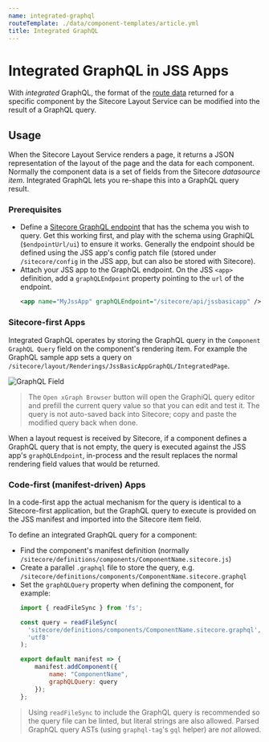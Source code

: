 ```yaml
---
name: integrated-graphql
routeTemplate: ./data/component-templates/article.yml
title: Integrated GraphQL
---
```

# Integrated GraphQL in JSS Apps

With _integrated_ GraphQL, the format of the [route data](/docs/techniques/working-disconnected/manifest-api) returned for a specific component by the Sitecore Layout Service can be modified into the result of a GraphQL query.

## Usage

When the Sitecore Layout Service renders a page, it returns a JSON representation of the layout of the page and the data for each component. Normally the component data is a set of fields from the Sitecore _datasource item_. Integrated GraphQL lets you re-shape this into a GraphQL query result.

### Prerequisites

* Define a [Sitecore GraphQL endpoint](/docs/techniques/graphql/graphql-overview) that has the schema you wish to query. Get this working first, and play with the schema using GraphiQL (`$endpointUrl/ui`) to ensure it works. Generally the endpoint should be defined using the JSS app's config patch file (stored under `/sitecore/config` in the JSS app, but can also be stored with Sitecore).
* Attach your JSS app to the GraphQL endpoint. On the JSS `<app>` definition, add a `graphQLEndpoint` property pointing to the `url` of the endpoint.
    ```xml
    <app name="MyJssApp" graphQLEndpoint="/sitecore/api/jssbasicapp" />
    ```

### Sitecore-first Apps

Integrated GraphQL operates by storing the GraphQL query in the `Component GraphQL Query` field on the component's rendering item. For example the GraphQL sample app sets a query on `/sitecore/layout/Renderings/JssBasicAppGraphQL/IntegratedPage`.

![GraphQL Field](/dist/JssDocs/assets/img/gql-field.png)

> The `Open xGraph Browser` button will open the GraphiQL query editor and prefill the current query value so that you can edit and test it. The query is not auto-saved back into Sitecore; copy and paste the modified query back when done.

When a layout request is received by Sitecore, if a component defines a GraphQL query that is not empty, the query is executed against the JSS app's `graphQLEndpoint`, in-process and the result replaces the normal rendering field values that would be returned.

### Code-first (manifest-driven) Apps

In a code-first app the actual mechanism for the query is identical to a Sitecore-first application, but the GraphQL query to execute is provided on the JSS manifest and imported into the Sitecore item field.

To define an integrated GraphQL query for a component:

* Find the component's manifest definition (normally `/sitecore/definitions/components/ComponentName.sitecore.js`)
* Create a parallel `.graphql` file to store the query, e.g. `/sitecore/definitions/components/ComponentName.sitecore.graphql`
* Set the `graphQLQuery` property when defining the component, for example:
    ```javascript
    import { readFileSync } from 'fs';

    const query = readFileSync(
      'sitecore/definitions/components/ComponentName.sitecore.graphql',
      'utf8'
    );

    export default manifest => {
        manifest.addComponent({
            name: "ComponentName",
            graphQLQuery: query
        });
    };

    ```

> Using `readFileSync` to include the GraphQL query is recommended so the query file can be linted, but literal strings are also allowed. Parsed GraphQL query ASTs (using `graphql-tag`'s `gql` helper) are _not_ allowed.